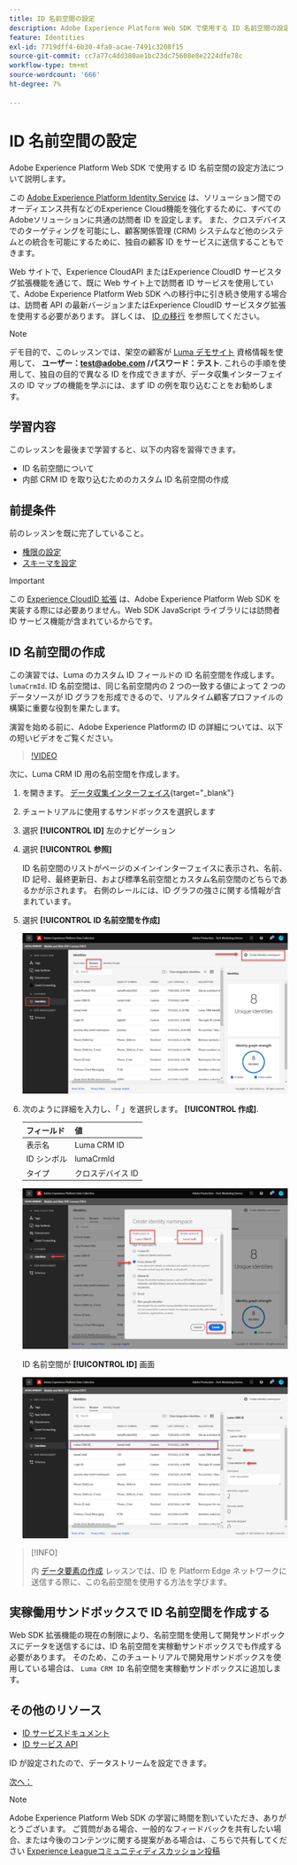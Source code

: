 ```yaml
---
title: ID 名前空間の設定
description: Adobe Experience Platform Web SDK で使用する ID 名前空間の設定方法について説明します。 このレッスンは、「 Adobe Experience Cloudと Web SDK の実装」チュートリアルの一部です。
feature: Identities
exl-id: 7719dff4-6b30-4fa0-acae-7491c3208f15
source-git-commit: cc7a77c4dd380ae1bc23dc75608e8e2224dfe78c
workflow-type: tm+mt
source-wordcount: '666'
ht-degree: 7%

---
```


# ID 名前空間の設定

Adobe Experience Platform Web SDK で使用する ID 名前空間の設定方法について説明します。

この [Adobe Experience Platform Identity Service](https://experienceleague.adobe.com/docs/id-service/using/home.html?lang=ja) は、ソリューション間でのオーディエンス共有などのExperience Cloud機能を強化するために、すべてのAdobeソリューションに共通の訪問者 ID を設定します。 また、クロスデバイスでのターゲティングを可能にし、顧客関係管理 (CRM) システムなど他のシステムとの統合を可能にするために、独自の顧客 ID をサービスに送信することもできます。

Web サイトで、Experience CloudAPI またはExperience CloudID サービスタグ拡張機能を通じて、既に Web サイト上で訪問者 ID サービスを使用していて、Adobe Experience Platform Web SDK への移行中に引き続き使用する場合は、訪問者 API の最新バージョンまたはExperience CloudID サービスタグ拡張を使用する必要があります。 詳しくは、 [ID の移行](https://experienceleague.adobe.com/docs/experience-platform/edge/identity/overview.html?lang=en) を参照してください。

>[!NOTE]
>
> デモ目的で、このレッスンでは、架空の顧客が [Luma デモサイト](https://luma.enablementadobe.com/content/luma/us/en.html) 資格情報を使用して、 **ユーザー：test@adobe.com /パスワード：テスト**. これらの手順を使用して、独自の目的で異なる ID を作成できますが、データ収集インターフェイスの ID マップの機能を学ぶには、まず ID の例を取り込むことをお勧めします。

## 学習内容

このレッスンを最後まで学習すると、以下の内容を習得できます。

* ID 名前空間について
* 内部 CRM ID を取り込むためのカスタム ID 名前空間の作成


## 前提条件

前のレッスンを既に完了していること。

* [権限の設定](configure-permissions.md)
* [スキーマを設定](configure-schemas.md)

>[!IMPORTANT]
>
>この [Experience CloudID 拡張](https://exchange.adobe.com/experiencecloud.details.100160.adobe-experience-cloud-id-launch-extension.html) は、Adobe Experience Platform Web SDK を実装する際には必要ありません。Web SDK JavaScript ライブラリには訪問者 ID サービス機能が含まれているからです。

## ID 名前空間の作成

この演習では、Luma のカスタム ID フィールドの ID 名前空間を作成します。 `lumaCrmId`. ID 名前空間は、同じ名前空間内の 2 つの一致する値によって 2 つのデータソースが ID グラフを形成できるので、リアルタイム顧客プロファイルの構築に重要な役割を果たします。

演習を始める前に、Adobe Experience Platformの ID の詳細については、以下の短いビデオをご覧ください。
>[!VIDEO](https://video.tv.adobe.com/v/27841?quality=12&learn=on)

次に、Luma CRM ID 用の名前空間を作成します。

1. を開きます。 [データ収集インターフェイス](https://launch.adobe.com/){target=&quot;_blank&quot;}
1. チュートリアルに使用するサンドボックスを選択します
1. 選択 **[!UICONTROL ID]** 左のナビゲーション
1. 選択 **[!UICONTROL 参照]**

   ID 名前空間のリストがページのメインインターフェイスに表示され、名前、ID 記号、最終更新日、および標準名前空間とカスタム名前空間のどちらであるかが示されます。 右側のレールには、ID グラフの強さに関する情報が含まれています。

1. 選択 **[!UICONTROL ID 名前空間を作成]**

   ![ID を表示](assets/configure-identities-screen.png)

1. 次のように詳細を入力し、「 」を選択します。 **[!UICONTROL 作成]**.

   | フィールド | 値 |
   |---------------|-----------|
   | 表示名 | Luma CRM ID |
   | ID シンボル | lumaCrmId |
   | タイプ | クロスデバイス ID |


   ![名前空間を作成](assets/identities-create-namespace.png)


   ID 名前空間が **[!UICONTROL ID]** 画面

   ![名前空間を作成](assets/configure-identities-namespace-lumaCrmId.png)


>[!INFO]
>
> 内 [データ要素の作成](create-data-elements.md) レッスンでは、ID を Platform Edge ネットワークに送信する際に、この名前空間を使用する方法を学びます。

## 実稼働用サンドボックスで ID 名前空間を作成する

Web SDK 拡張機能の現在の制限により、名前空間を使用して開発サンドボックスにデータを送信するには、ID 名前空間を実稼動サンドボックスでも作成する必要があります。 そのため、このチュートリアルで開発用サンドボックスを使用している場合は、 `Luma CRM ID` 名前空間を実稼動サンドボックスに追加します。

## その他のリソース

* [ID サービスドキュメント](https://experienceleague.adobe.com/docs/experience-platform/identity/home.html?lang=ja)
* [ID サービス API](https://www.adobe.io/experience-platform-apis/references/identity-service/)

ID が設定されたので、データストリームを設定できます。

[次へ： ](configure-datastream.md)

>[!NOTE]
>
>Adobe Experience Platform Web SDK の学習に時間を割いていただき、ありがとうございます。 ご質問がある場合、一般的なフィードバックを共有したい場合、または今後のコンテンツに関する提案がある場合は、こちらで共有してください [Experience Leagueコミュニティディスカッション投稿](https://experienceleaguecommunities.adobe.com/t5/adobe-experience-platform-launch/tutorial-discussion-implement-adobe-experience-cloud-with-web/td-p/444996)
